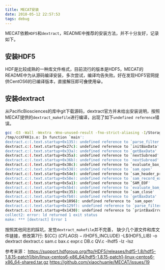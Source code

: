 ```yaml
---
title: MECAT安装
date: 2018-05-12 22:57:53
tags: debug
---
```

MECAT依赖`HDF5`和`dextract`，README中推荐的安装方法，并不十分友好，记录如下。
<!-- more -->
## 安装HDF5
HDF是比较成熟的一种库文件格式，目前流行的版本是HDF5，MECAT的README中为从源码编译安装，多次尝试，编译均告失败。好在发现HDF5官网提供CentOS6的已编译版本，直接解压即可~~食~~使用😀。
## 安装dextract
从PacificBiosciences的库中git下载源码，dextract官方并未给出安装说明，按照MECAT提供的`dextract_makefile`进行编译，出现了如下`undefined reference`错误。
```bash
gcc -O3 -Wall -Wextra -Wno-unused-result -fno-strict-aliasing -I/Storage/data002/shurh/software/hdf5/include -L/Storage/data002/shurh/software/hdf5/lib -o dextract dextract.c DB.c QV.c -lhdf5 -lsz
/tmp/ccXFKK1s.o: In function `main':
dextract.c:(.text.startup+0x135): undefined reference to `parse_filter'
dextract.c:(.text.startup+0x27c): undefined reference to `initBaxData'
dextract.c:(.text.startup+0x33a): undefined reference to `getBaxData'
dextract.c:(.text.startup+0x35a): undefined reference to `nextSubread'
dextract.c:(.text.startup+0x36b): undefined reference to `nextSubread'
dextract.c:(.text.startup+0x38c): undefined reference to `evaluate_bax_filter'
dextract.c:(.text.startup+0x538): undefined reference to `sam_open'
dextract.c:(.text.startup+0x54e): undefined reference to `sam_header_process'
dextract.c:(.text.startup+0x58e): undefined reference to `sam_record_extract'
dextract.c:(.text.startup+0x5a1): undefined reference to `SAM_EOF'
dextract.c:(.text.startup+0x5b4): undefined reference to `evaluate_bam_filter'
dextract.c:(.text.startup+0xc35): undefined reference to `sam_close'
dextract.c:(.text.startup+0xfb0): undefined reference to `getBaxData'
dextract.c:(.text.startup+0x1096): undefined reference to `sam_open'
dextract.c:(.text.startup+0x129f): undefined reference to `parse_filter'
dextract.c:(.text.startup+0x1430): undefined reference to `printBaxError'
collect2: error: ld returned 1 exit status
make: *** [dextract] Error 1
```
按照其他同志的踩坑，发觉`dextract_makefile`并不完善， 缺少几个源文件和库文件链接，修改第7行:
    ${CC} $(CFLAGS) -I$(HDF5_INCLUDE) -L$(HDF5_LIB) -o dextract dextract.c sam.c bax.c expr.c DB.c QV.c -lhdf5 -lz -lsz

参考来源：
https://support.hdfgroup.org/ftp/HDF5/releases/hdf5-1.8/hdf5-1.8.15-patch1/bin/linux-centos6-x86_64/hdf5-1.8.15-patch1-linux-centos6-x86_64-shared.tar.gz
https://github.com/xiaochuanle/MECAT/issues/19